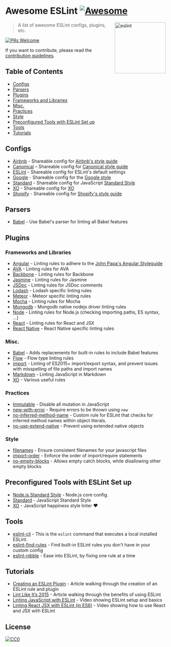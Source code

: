 # Awesome ESLint [![Awesome](https://cdn.rawgit.com/sindresorhus/awesome/d7305f38d29fed78fa85652e3a63e154dd8e8829/media/badge.svg)](https://github.com/sindresorhus/awesome)

[<img src="http://eslint.org/img/logo.svg" width="160" align="right" alt="eslint">](http://eslint.org)

> A list of awesome ESLint configs, plugins, etc.

[![PRs Welcome](https://img.shields.io/badge/PRs-welcome-brightgreen.svg?style=flat-square)](http://makeapullrequest.com)

If you want to contribute, please read the [contribution guidelines](contributing.md).

## Table of Contents

- [Configs](#configs)
- [Parsers](#parsers)
- [Plugins](#plugins)
 - [Frameworks and Libraries](#frameworks-and-libraries)
 - [Misc.](#misc)
 - [Practices](#practices)
 - [Style](#style)
- [Preconfigured Tools with ESLint Set up](#preconfigured-tools-with-eslint-set-up)
- [Tools](#tools)
- [Tutorials](#tutorials)

## Configs

 - [Airbnb](https://github.com/airbnb/javascript/tree/master/packages/eslint-config-airbnb) - Shareable config for [Airbnb's style guide](https://github.com/airbnb/javascript)
 - [Canonical](https://github.com/gajus/eslint-config-canonical) – Shareable config for [Canonical style guide](https://github.com/gajus/canonical)
 - [ESLint](https://github.com/eslint/eslint/tree/master/packages/eslint-config-eslint) - Shareable config for ESLint's default settings
 - [Google](https://github.com/google/eslint-config-google) - Shareable config for the [Google style](http://google.github.io/styleguide/javascriptguide.xml)
 - [Standard](https://github.com/feross/eslint-config-standard) - Shareable config for JavaScript [Standard Style](https://github.com/feross/standard)
 - [XO](https://github.com/sindresorhus/eslint-config-xo) - Shareable config for [XO](https://github.com/sindresorhus/xo)
 - [Shopify](https://github.com/Shopify/javascript/tree/master/packages/eslint-plugin-shopify) - Shareable config for [Shopify's style guide](https://github.com/Shopify/javascript)

## Parsers

 - [Babel](https://github.com/babel/babel-eslint) - Use Babel's parser for linting all Babel features

## Plugins

### Frameworks and Libraries

 - [Angular](https://github.com/Gillespie59/eslint-plugin-angular) - Linting rules to adhere to the [John Papa's Angular Styleguide](https://github.com/johnpapa/angular-styleguide)
 - [AVA](https://github.com/sindresorhus/eslint-plugin-ava) - Linting rules for AVA
 - [Backbone](https://github.com/ilyavolodin/eslint-plugin-backbone) - Linting rules for Backbone
 - [Jasmine](https://github.com/tlvince/eslint-plugin-jasmine) - Linting rules for Jasmine
 - [JSDoc](https://github.com/gajus/eslint-plugin-jsdoc) - Linting rules for JSDoc comments
 - [Lodash](https://github.com/wix/eslint-plugin-lodash) - Lodash specific linting rules
 - [Meteor](https://github.com/dferber90/eslint-plugin-meteor) - Meteor specific linting rules
 - [Mocha](https://github.com/lo1tuma/eslint-plugin-mocha) - Linting rules for Mocha
 - [Mongodb](https://github.com/nfroidure/eslint-plugin-mongodb) - Mongodb native nodejs driver linting rules
 - [Node](https://github.com/mysticatea/eslint-plugin-node) - Linting rules for Node.js (checking importing paths, ES syntax, ...)
 - [React](https://github.com/yannickcr/eslint-plugin-react) - Linting rules for React and JSX
 - [React Native](https://github.com/Intellicode/eslint-plugin-react-native) - React Native specific linting rules

### Misc.

 - [Babel](https://github.com/babel/eslint-plugin-babel) - Adds replacements for built-in rules to include Babel features
 - [Flow](https://github.com/gajus/eslint-plugin-flowtype) - Flow type linting rules
 - [import](https://github.com/benmosher/eslint-plugin-import) - Linting of ES2015+  import/export syntax, and prevent issues with misspelling of file paths and import names
 - [Markdown](https://github.com/eslint/eslint-plugin-markdown) - Linting JavaScript in Markdown
 - [XO](https://github.com/sindresorhus/eslint-plugin-xo) - Various useful rules

### Practices

 - [Immutable](https://github.com/jhusain/eslint-plugin-immutable) - Disable all mutation in JavaScript
 - [new-with-error](https://github.com/Trott/eslint-plugin-new-with-error) - Require errors to be thrown using `new`
 - [no-inferred-method-name](https://github.com/johnstonbl01/eslint-no-inferred-method-name) - Custom rule for ESLint that checks for inferred method names within object literals.
 - [no-use-extend-native](https://github.com/dustinspecker/eslint-plugin-no-use-extend-native) - Prevent using extended native objects

### Style

 - [filenames](https://github.com/selaux/eslint-plugin-filenames) - Ensure consistent filenames for your javascript files
 - [import-order](https://github.com/jfmengels/eslint-plugin-import-order) - Enforce the order of import/require statements
 - [no-empty-blocks](https://github.com/alex-shnayder/eslint-plugin-no-empty-blocks) - Allows empty catch blocks, while disallowing other empty blocks

## Preconfigured Tools with ESLint Set up

 - [Node.js Standard Style](https://github.com/geek/node-style) - Node.js core config.
 - [Standard](https://github.com/feross/standard) - JavaScript Standard Style
 - [XO](https://github.com/sindresorhus/xo) - JavaScript happiness style linter ❤️

## Tools

 - [eslint-cli](https://github.com/mysticatea/eslint-cli) - This is the `eslint` command that executes a local installed ESLint.
 - [eslint-find-rules](https://github.com/sarbbottam/eslint-find-rules) - Find built-in ESLint rules you don't have in your custom config
 - [eslint-nibble](https://github.com/IanVS/eslint-nibble) - Ease into ESLint, by fixing one rule at a time

## Tutorials

 - [Creating an ESLint Plugin](https://medium.com/tumblbug-engineering/creating-an-eslint-plugin-87f1cb42767f) - Article walking through the creation of an ESLint rule and plugin
 - [Lint Like It’s 2015](https://medium.com/@dan_abramov/lint-like-it-s-2015-6987d44c5b48#.5p3yk0b03) - Article walking through the benefits of using ESLint
 - [Linting JavaScript with ESLint](https://egghead.io/lessons/javascript-linting-javascript-with-eslint) - Video showing ESLint setup and basics
 - [Linting React JSX with ESLint (in ES6)](https://egghead.io/lessons/react-linting-react-jsx-with-eslint-in-es6) - Video showing how to use React and JSX with ESLint

## License

[![CC0](https://i.creativecommons.org/p/zero/1.0/88x31.png)](https://creativecommons.org/publicdomain/zero/1.0/)
